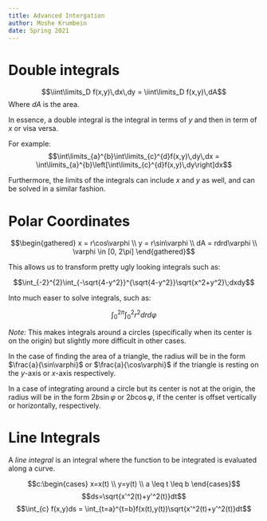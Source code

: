 ```yaml
---
title: Advanced Intergation
author: Moshe Krumbein
date: Spring 2021
---
```


# Double integrals

$$\iint\limits_D f(x,y)\,dx\,dy = \iint\limits_D f(x,y)\,dA$$
Where $dA$ is the area.

In essence, a double integral is the integral in terms of $y$ and then in term
of $x$ or visa versa.

For example:
$$\int\limits_{a}^{b}\int\limits_{c}^{d}f(x,y)\,dy\,dx = \int\limits_{a}^{b}\left[\int\limits_{c}^{d}f(x,y)\,dy\right]dx$$

Furthermore, the limits of the integrals can include $x$ and $y$ as well, and
can be solved in a similar fashion.

# Polar Coordinates

$$\begin{gathered}
    x = r\cos\varphi \\
    y = r\sin\varphi \\
    dA = rdrd\varphi \\
    \varphi \in [0, 2\pi]
\end{gathered}$$

This allows us to transform pretty ugly looking integrals such as:

$$\int_{-2}^{2}\int_{-\sqrt{4-y^2}}^{\sqrt{4-y^2}}\sqrt{x^2+y^2}\;dxdy$$

Into much easer to solve integrals, such as:

$$\int_{0}^{2\pi}\int_{0}^{2}r^2drd\varphi$$

*Note:* This makes integrals around a circles (specifically when its center is
on the origin) but slightly more difficult in other cases.

In the case of finding the area of a triangle, the radius will be in the form
$\frac{a}{\sin\varphi}$ or $\frac{a}{\cos\varphi}$ if the triangle is resting
on the $y$-axis or $x$-axis respectively.

In a case of integrating around a circle but its center is not at the origin,
the radius will be in the form $2b\sin\varphi$ or $2b\cos\varphi$, if the center
is offset vertically or horizontally, respectively.

# Line Integrals

A *line integral* is an integral where the function to be integrated is
evaluated along a curve.

$$c:\begin{cases}
    x=x(t) \\
    y=y(t) \\
    a \leq t \leq b
\end{cases}$$
$$ds=\sqrt{x'^2(t)+y'^2(t)}dt$$
$$\int_{c} f(x,y)ds = \int_{t=a}^{t=b}f(x(t),y(t))\sqrt{x'^2(t)+y'^2(t)}dt$$
